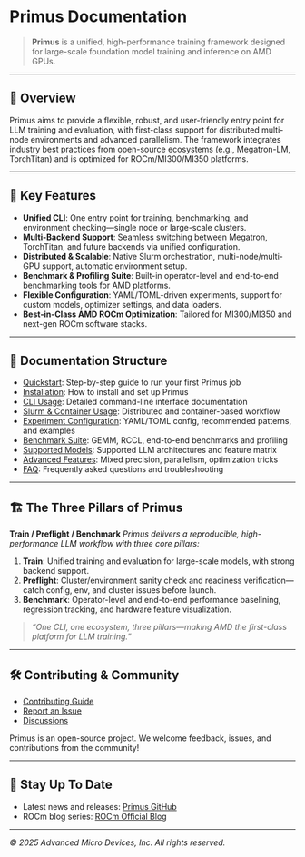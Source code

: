 # Primus Documentation

> **Primus** is a unified, high-performance training framework designed for large-scale foundation model training and inference on AMD GPUs.

---

## 🚀 Overview

Primus aims to provide a flexible, robust, and user-friendly entry point for LLM training and evaluation, with first-class support for distributed multi-node environments and advanced parallelism. The framework integrates industry best practices from open-source ecosystems (e.g., Megatron-LM, TorchTitan) and is optimized for ROCm/MI300/MI350 platforms.

---

## 🌟 Key Features

- **Unified CLI**: One entry point for training, benchmarking, and environment checking—single node or large-scale clusters.
- **Multi-Backend Support**: Seamless switching between Megatron, TorchTitan, and future backends via unified configuration.
- **Distributed & Scalable**: Native Slurm orchestration, multi-node/multi-GPU support, automatic environment setup.
- **Benchmark & Profiling Suite**: Built-in operator-level and end-to-end benchmarking tools for AMD platforms.
- **Flexible Configuration**: YAML/TOML-driven experiments, support for custom models, optimizer settings, and data loaders.
- **Best-in-Class AMD ROCm Optimization**: Tailored for MI300/MI350 and next-gen ROCm software stacks.

---

## 📖 Documentation Structure

- [Quickstart](./quickstart.md): Step-by-step guide to run your first Primus job
- [Installation](./installation.md): How to install and set up Primus
- [CLI Usage](./cli.md): Detailed command-line interface documentation
- [Slurm & Container Usage](./usage/slurm_container.md): Distributed and container-based workflow
- [Experiment Configuration](./config/overview.md): YAML/TOML config, recommended patterns, and examples
- [Benchmark Suite](./benchmark/overview.md): GEMM, RCCL, end-to-end benchmarks and profiling
- [Supported Models](./models.md): Supported LLM architectures and feature matrix
- [Advanced Features](./advanced.md): Mixed precision, parallelism, optimization tricks
- [FAQ](./faq.md): Frequently asked questions and troubleshooting

---

## 🏗️ The Three Pillars of Primus

**Train / Preflight / Benchmark**
_Primus delivers a reproducible, high-performance LLM workflow with three core pillars:_

1. **Train**: Unified training and evaluation for large-scale models, with strong backend support.
2. **Preflight**: Cluster/environment sanity check and readiness verification—catch config, env, and cluster issues before launch.
3. **Benchmark**: Operator-level and end-to-end performance baselining, regression tracking, and hardware feature visualization.

> *“One CLI, one ecosystem, three pillars—making AMD the first-class platform for LLM training.”*

---

## 🛠️ Contributing & Community

- [Contributing Guide](./contributing.md)
- [Report an Issue](https://github.com/amd/primus/issues)
- [Discussions](https://github.com/amd/primus/discussions)

Primus is an open-source project. We welcome feedback, issues, and contributions from the community!

---

## 📢 Stay Up To Date

- Latest news and releases: [Primus GitHub](https://github.com/amd/primus)
- ROCm blog series: [ROCm Official Blog](https://rocm.blogs.amd.com/)

---

_© 2025 Advanced Micro Devices, Inc. All rights reserved._

